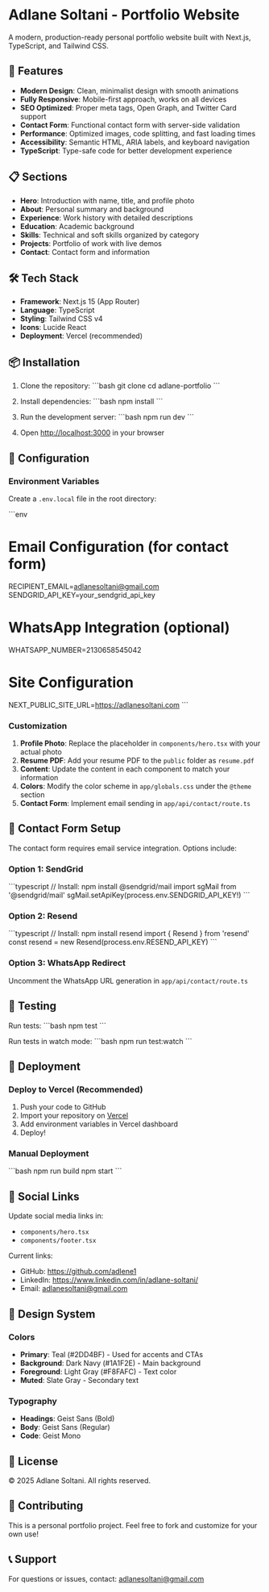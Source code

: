 # Adlane Soltani - Portfolio Website

A modern, production-ready personal portfolio website built with Next.js, TypeScript, and Tailwind CSS.

## 🚀 Features

- **Modern Design**: Clean, minimalist design with smooth animations
- **Fully Responsive**: Mobile-first approach, works on all devices
- **SEO Optimized**: Proper meta tags, Open Graph, and Twitter Card support
- **Contact Form**: Functional contact form with server-side validation
- **Performance**: Optimized images, code splitting, and fast loading times
- **Accessibility**: Semantic HTML, ARIA labels, and keyboard navigation
- **TypeScript**: Type-safe code for better development experience

## 📋 Sections

- **Hero**: Introduction with name, title, and profile photo
- **About**: Personal summary and background
- **Experience**: Work history with detailed descriptions
- **Education**: Academic background
- **Skills**: Technical and soft skills organized by category
- **Projects**: Portfolio of work with live demos
- **Contact**: Contact form and information

## 🛠️ Tech Stack

- **Framework**: Next.js 15 (App Router)
- **Language**: TypeScript
- **Styling**: Tailwind CSS v4
- **Icons**: Lucide React
- **Deployment**: Vercel (recommended)

## 📦 Installation

1. Clone the repository:
\`\`\`bash
git clone <repository-url>
cd adlane-portfolio
\`\`\`

2. Install dependencies:
\`\`\`bash
npm install
\`\`\`

3. Run the development server:
\`\`\`bash
npm run dev
\`\`\`

4. Open [http://localhost:3000](http://localhost:3000) in your browser

## 🔧 Configuration

### Environment Variables

Create a `.env.local` file in the root directory:

\`\`\`env
# Email Configuration (for contact form)
RECIPIENT_EMAIL=adlanesoltani@gmail.com
SENDGRID_API_KEY=your_sendgrid_api_key

# WhatsApp Integration (optional)
WHATSAPP_NUMBER=2130658545042

# Site Configuration
NEXT_PUBLIC_SITE_URL=https://adlanesoltani.com
\`\`\`

### Customization

1. **Profile Photo**: Replace the placeholder in `components/hero.tsx` with your actual photo
2. **Resume PDF**: Add your resume PDF to the `public` folder as `resume.pdf`
3. **Content**: Update the content in each component to match your information
4. **Colors**: Modify the color scheme in `app/globals.css` under the `@theme` section
5. **Contact Form**: Implement email sending in `app/api/contact/route.ts`

## 📧 Contact Form Setup

The contact form requires email service integration. Options include:

### Option 1: SendGrid
\`\`\`typescript
// Install: npm install @sendgrid/mail
import sgMail from '@sendgrid/mail'
sgMail.setApiKey(process.env.SENDGRID_API_KEY!)
\`\`\`

### Option 2: Resend
\`\`\`typescript
// Install: npm install resend
import { Resend } from 'resend'
const resend = new Resend(process.env.RESEND_API_KEY)
\`\`\`

### Option 3: WhatsApp Redirect
Uncomment the WhatsApp URL generation in `app/api/contact/route.ts`

## 🧪 Testing

Run tests:
\`\`\`bash
npm test
\`\`\`

Run tests in watch mode:
\`\`\`bash
npm run test:watch
\`\`\`

## 🚀 Deployment

### Deploy to Vercel (Recommended)

1. Push your code to GitHub
2. Import your repository on [Vercel](https://vercel.com)
3. Add environment variables in Vercel dashboard
4. Deploy!

### Manual Deployment

\`\`\`bash
npm run build
npm start
\`\`\`

## 📱 Social Links

Update social media links in:
- `components/hero.tsx`
- `components/footer.tsx`

Current links:
- GitHub: https://github.com/adlene1
- LinkedIn: https://www.linkedin.com/in/adlane-soltani/
- Email: adlanesoltani@gmail.com

## 🎨 Design System

### Colors
- **Primary**: Teal (#2DD4BF) - Used for accents and CTAs
- **Background**: Dark Navy (#1A1F2E) - Main background
- **Foreground**: Light Gray (#F8FAFC) - Text color
- **Muted**: Slate Gray - Secondary text

### Typography
- **Headings**: Geist Sans (Bold)
- **Body**: Geist Sans (Regular)
- **Code**: Geist Mono

## 📄 License

© 2025 Adlane Soltani. All rights reserved.

## 🤝 Contributing

This is a personal portfolio project. Feel free to fork and customize for your own use!

## 📞 Support

For questions or issues, contact: adlanesoltani@gmail.com
